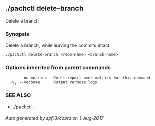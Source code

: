 ## ./pachctl delete-branch

Delete a branch

### Synopsis


Delete a branch, while leaving the commits intact

```
./pachctl delete-branch <repo-name> <branch-name>
```

### Options inherited from parent commands

```
      --no-metrics   Don't report user metrics for this command
  -v, --verbose      Output verbose logs
```

### SEE ALSO
* [./pachctl](./pachctl.md)	 - 

###### Auto generated by spf13/cobra on 1-Aug-2017
